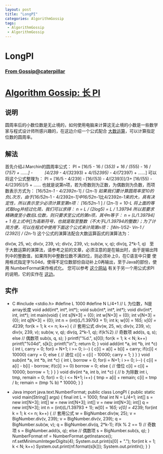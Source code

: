 ```yaml
---
layout: post
title: "LongPI"
categories: AlgorithmGossip
tags: 
 - AlgorithmGossip
 - AlgorithmGossip
--- 
```


# LongPI

### [From Gossip@caterpillar](http://caterpillar.onlyfun.net/GossipCN/index.html)

# [Algorithm Gossip: 长 PI]()

## 说明

圆周率后的小数位数是无止境的，如何使用电脑来计算这无止境的小数是一些数学家与程式设计师所感兴趣的，在这边介绍一个公式配合 [大数运算]()，可以计算指定位数的圆周率。

## 解法

首先介绍J.Marchin的圆周率公式：
PI = [16/5 - 16 / (3*53) + 16 / (5*55) - 16 / (7*57) + ......] -
         [4/239 - 4/(3*2393) + 4/(5*2395) - 4/(7*2397) + ......]
可以将这个公式整理为：
PI = [16/5 - 4/239] - [16/(53) - 4/(2393)]/3+ [16/(55) - 4/(2395)]/5 + ......
也就是说第n项，若为奇数则为正数，为偶数则为负数，而项数表示方式为：
[16/52*n-1 - 4/2392*n-1] / (2*n-1)
如果我们要计算圆周率至10的负L次方，由于[16/52*n-1 - 4/2392*n-1]中16/52*n-1比4/2392*n-1来的大，具有决定性，所以表示至少必须计算至第n项：
[16/52*n-1 ] / (2*n-1) = 10-L
将上面的等式取log并经过化简，我们可以求得：
n = L / (2log5) = L / 1.39794
所以若要求精确度至小数后L位数，则只要求至公式的第n项，其中n等于：
n = [L/1.39794] + 1
在上式中[]为高斯符号，也就是取至整数（不大于L/1.39794的整数）；为了计简方便，可以在程式中使用下面这个公式来计简第n项：
[Wn-1/52- Vn-1 / (2392)] / (2*n-1)
这个公式的演算法配合大数运算函式的演算法为：

div(w, 25, w);
div(v, 239, v);
div(v, 239, v);
sub(w, v, q);
div(q, 2*k-1, q)
 
至于大数运算的演算法，请参考之前的文章，必须注意的是在输出时，由于是输出阵列中的整数值，如果阵列中整数位数不满四位，则必须补上0，在C语言中只要 使用格式指定字%04d，使得不足位数部份自动补上0再输出，至于Java的部份，使用 NumberFormat来作格式化。
您可以参考 [这个网站](http://crd.lbl.gov/%7Edhbailey/) 有关于另一个用公式求PI的说明，它的实作在 [这边](http://crd.lbl.gov/%7Edhbailey/piqp.c)。

## 实作

* C
#include <stdio.h>
#define L 1000
#define N L/4+1
// L 为位数，N是array长度
void add(int*, int*, int*);
void sub(int*, int*, int*);
void div(int*, int, int*);
int main(void) {
int s[N+3] = {0};
int w[N+3] = {0};
int v[N+3] = {0};
int q[N+3] = {0};
int n = (int)(L/1.39793 + 1);
int k;
w[0] = 16*5;
v[0] = 4*239;
for(k = 1; k <= n; k++) {
// 套用公式
div(w, 25, w);
div(v, 239, v);
div(v, 239, v);
sub(w, v, q);
div(q, 2*k-1, q);
if(k%2) // 奇数项
add(s, q, s);
else // 偶数项
sub(s, q, s);
}
printf("%d.", s[0]);
for(k = 1; k < N; k++)
printf("%04d", s[k]);
printf("\n");
return 0;
}
void add(int *a, int *b, int *c) {
int i, carry = 0;
for(i = N+1; i >= 0; i--) {
c[i] = a[i] + b[i] + carry;
if(c[i] < 10000)
carry = 0;
else { // 进位
c[i] = c[i] - 10000;
carry = 1;
}
}
}
void sub(int *a, int *b, int *c) {
int i, borrow = 0;
for(i = N+1; i >= 0; i--) {
c[i] = a[i] - b[i] - borrow;
if(c[i] >= 0)
borrow = 0;
else { // 借位
c[i] = c[i] + 10000;
borrow = 1;
}
}
}
void div(int *a, int b, int *c) { // b 为除数
int i, tmp, remain = 0;
for(i = 0; i <= N+1; i++) {
tmp = a[i] + remain;
c[i] = tmp / b;
remain = (tmp % b) * 10000;
}
}

* Java
import java.text.NumberFormat;
public class LongPI {
public static void main(String[] args) {
final int L = 1000;
final int N = L/4+1;
int[] s = new int[N+3];
int[] w = new int[N+3];
int[] v = new int[N+3];
int[] q = new int[N+3];
int n = (int)(L/1.39793 + 1);
w[0] = 16*5;
v[0] = 4*239;
for(int k = 1; k <= n; k++) {
// 套用公式
w = BigNumber.div(w, 25);
v = BigNumber.div(v, 239);
v = BigNumber.div(v, 239);
q = BigNumber.sub(w, v);
q = BigNumber.div(q, 2*k-1);
if(k % 2 == 1) // 奇数项
s = BigNumber.add(s, q);
else // 偶数项
s = BigNumber.sub(s, q);
}
NumberFormat nf = NumberFormat.getInstance();
nf.setMinimumIntegerDigits(4);
System.out.print(s[0] + ".");
for(int k = 1; k < N; k++)
System.out.print(nf.format(s[k]));
System.out.println();
}
}
